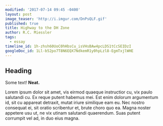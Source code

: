 ```yaml
---
modified: '2017-07-14 09:45 -0400'
layout: post
image_teaser: 'http://i.imgur.com/DnPsQLF.gif'
published: true
title: Highway to the DH Zone
author: R.C. Miessler
tags:
  - essay
timeline_id: 1h-zhsh60UoC0hHbsCu_isVHsBAw4pcLDS1tCcSEIDzI
googleDoc_id: 1Ll-b52po7T8N6EQX7NdkemR1y0hpLzl8-EgmTxjlWHE
---
```

## Heading

Some text! **Neat.**

Lorem ipsum dolor sit amet, vis eirmod quaeque instructior cu, vix paulo salutandi cu. Ex reque putent habemus mei. Est enim dolorum argumentum id, sit cu appareat detraxit, mutat iriure similique eam eu. Nec nostro consequat ei, sit oratio scribentur et, brute choro quo ea. Magna noster appetere usu ut, ne vix utinam salutandi quaerendum. Suas putent corrumpit vel ad, in duo eius magna.
